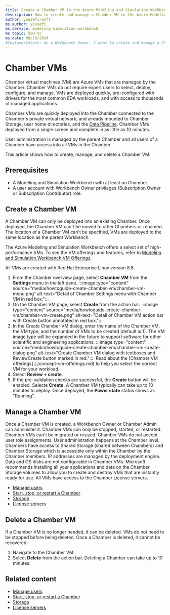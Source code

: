 ```yaml
---
title: Create a Chamber VM in the Azure Modeling and Simulation Workbench
description: How to create and manage a Chamber VM in the Azure Modeling and Simulation Workbench
author: yousefi-msft
ms.author: yousefi
ms.service: modeling-simulation-workbench
ms.topic: how-to
ms.date: 08/16/2024
#CustomerIntent: As a Workbench Owner, I want to create and manage a Chamber to isolate users, workloads and data.
---
```

# Chamber VMs

Chamber virtual machines (VM) are Azure VMs that are managed by the Chamber. Chamber VMs do not require expert users to select, deploy, configure, and manage. VMs are deployed quickly, pre-configured with drivers for the most common EDA workloads, and with access to thousands of managed applications.

Chamber VMs are quickly deployed into the Chamber connected to the Chamber's private virtual network, and already mounted to Chamber Storage, user home directories, and the [Data Pipeline](./concept-data-pipeline.md).  Chamber VMs deployed from a single screen and complete in as little as 10 minutes.

User administration is managed by the parent Chamber and all users of a Chamber have access into all VMs in the Chamber.

This article shows how to create, manage, and delete a Chamber VM.

## Prerequisites

* A Modeling and Simulation Workbench with at least on Chamber.
* A user account with Workbench Owner privileges (Subscription Owner or Subscription Contributor) role.

## Create a Chamber VM

A Chamber VM can only be deployed into an existing Chamber.  Once deployed, the Chamber VM can't be moved to other Chambers or renamed.  The location of a Chamber VM can't be specified, VMs are deployed to the same location as the parent Workbench.

The Azure Modeling and Simulation Workbench offers a select set of high-performance VMs. To see the VM offerings and features, refer to [Modeling and Simulation Workbench VM Offerings](./concept-vm-offerings.md).

All VMs are created with Red Hat Enterprise Linux version 8.8.

1. From the Chamber overview page, select **Chamber VM** from the **Settings** menu in the left pane. :::image type="content" source="media/howtoguide-create-chamber-vm/chamber-vm-menu.png" alt-text="Detail of Chamber Settings menu with Chamber VM in red box.":::
1. On the Chamber VM page, select **Create** from the action bar. :::image type="content" source="media/howtoguide-create-chamber-vm/chamber-vm-create.png" alt-text="Detail of Chamber VM action bar with Create button annotated in red box.":::
1. In the Create Chamber VM dialog, enter the name of the Chamber VM, the VM type, and the number of VMs to be created (default is 1). The VM image type will be expanded in the future to support software for other scientific and engineering applications. :::image type="content" source="media/howtoguide-create-chamber-vm/chamber-vm-create-dialog.png" alt-text="Create Chamber VM dialog with textboxes and ReviewCreate button marked in red.":::. Read about the [Chamber VM offerings] (./concept-vm-offerings.md) to help you select the correct VM for your workload.
1. Select **Review + create**.
1. If the pre-validation checks are successful, the **Create** button will be enabled. Selecte **Create**. A Chamber VM typically can take up to 10 minutes to deploy. Once deployed, the **Power state** status shows as "Running".

## Manage a Chamber VM

Once a Chamber VM is created, a Workbench Owner or Chamber Admin can administer it. Chamber VMs can only be stopped, started, or restarted. Chamber VMs can't be migrated or resized. Chamber VMs do not accept user role assignments. User administration happens at the Chamber level. Chambers have access to Shared Storage (shared between Chambers) and Chamber Storage which is accessible only within the Chamber by the Chamber members. IP addresses are managed by the deployment engine. Data and OS disks are not configurable in Chamber VMs. Microsoft recommends installing all your applications and data on the Chamber Storage volumes to allow you to create and destroy VMs that are instantly ready for use.  All VMs have access to the Chamber License servers.

* [Manage users](./how-to-guide-manage-users.md)
* [Start, stop, or restart a Chamber](./how-to-guide-start-stop-restart.md)
* [Storage](./how-to-guide-manage-chamber-storage.md)
* [License servers](./concept-license-service.md)

## Delete a Chamber VM

If a Chamber VM is no longer needed, it can be deleted.  VMs do not need to be stopped before being deleted. Once a Chamber is deleted, it cannot be recovered.

1. Navigate to the Chamber VM.
1. Select **Delete** from the action bar. Deleting a Chamber can take up to 10 minutes.

## Related content

* [Manage users](./how-to-guide-manage-users.md)
* [Start, stop, or restart a Chamber](./how-to-guide-start-stop-restart.md)
* [Storage](./how-to-guide-manage-chamber-storage.md)
* [License servers](./concept-license-service.md)
